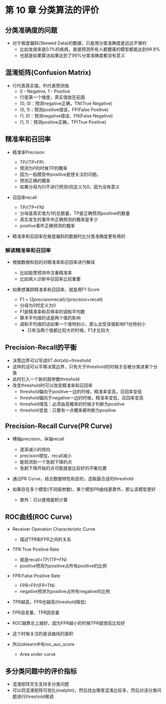 # 第 10 章 分类算法的评价

## 分类准确度的问题

- 对于极度偏斜(Skewed Data)的数据，只是用分类准确度是远远不够的
  - 比如发病率是0.1%的疾病，直接预测所有人都健康的模型都能达到99.9%
  - 也就是如果算法如果达到了99%分类准确度都没有意义

## 混淆矩阵(Confusion Matrix)

- 行代表真实值，列代表预测值
  - 0 - Negative, 1 - Positive
  - 行是第一个维度，真实值放在前面
  - (0, 0)：预测negative正确，TN(True Negative)
  - (0, 1)：预测positive错误，FP(False Positive)
  - (1, 0)：预测negative错误，FN(False Negative)
  - (1, 1)：预测positive正确，TP(True Positive)

## 精准率和召回率

- 精准率Precision
  - TP/(TP+FP)
  - 预测为P的时候TP的概率
  - 因为一般模型中positive是想关注的问题。
  - 预测正确的概率
  - 如果分母为0(不进行预测)则定义为0，因为没有意义

- 召回率recall
  - TP/(TP+FN)
  - 分母是真实值为1的总数量，TP是正确预测positive的数量
  - 真实发生的事件中正确预测的概率是多少
  - positive事件正确预测的概率

- 精准率和召回率在极度偏斜的数据时比分类准确度更有用的

### 解读精准率和召回率

- 根据数据和目的对精准率和召回率进行解读
  - 比如股票预测中注重精准率
  - 比如病人诊断中召回率比较重要

- 如果想兼顾精准率和召回率，就是用F1 Score
  - F1 =  (2*precision*recall)/(precision+recall)
  - 分母为0时定义为0
  - F1是精准率和召唤率的调和平均数
  - 算术平均值的话是两个值的影响
  - 调和平均值的话如果一个值特别小，那么会受该值影响F1也特别小
    - 只有当两个值都比较大的时候，F1才比较大

## Precision-Recall的平衡

- 决策边界可以写成θT.dot(xb)=threshold
- 这样的话可以平移决策边界，只有大于threshold的时候才会被分类进某个分类
- 此时引入一个新的超参数threshold
- 改变threshold时可以改变精准率和召回率
  - threshold偏向于positive一边的时候，精准率变高，召回率变低
  - threshold偏向于negative一边的时候，精准率变低，召回率变高
  - threshold增高：必须由高概率的时候才判断为positive
  - threshold变低：只要有一点概率都判断为positive

## Precision-Recall Curve(PR Curve)
- 横轴precision，纵轴recall
  - 逐渐减小的倾向
  - precision增加，recall减小
  - 能观测到一个急剧下降的点
  - 急剧下降开始的点可能就是比较好的平衡位置

- 通过PR Curve，结合数据特性和目的，选取最合适的threshold

- 如果存在多个模型(不同超参数)，某个模型PR曲线更靠外，那么该模型更好
  - 靠外：可以使用面积计算

## ROC曲线(ROC Curve)

- Receiver Operation Characteristic Curve
  - 描述TPR和FPR之间的关系

- TPR:True Positive Rate
  - 就是recall=TP/(TP+FN)
  - positive预测为positive占所有positive的比例

- FPR:False Positive Rate
  - FPR=FP/(FP+TN)
  - negative预测为positive占所有negative的比例

- TPR越高，FPR也越高(threshold降低)

- FPR自变量，TPR因变量
- ROC越靠左上越好，因为FPR越小的时候TPR就很高比较好
- 这个时候关注的是该曲线的面积
- 所以sklearn中有roc_auc_score
  - Area under curve

## 多分类问题中的评价指标

- 混淆矩阵天生支持多分类问题
- 可以将混淆矩阵可视化(matplot)，然后找出哪里混淆比较多，然后对该分类问题进行threshold微调